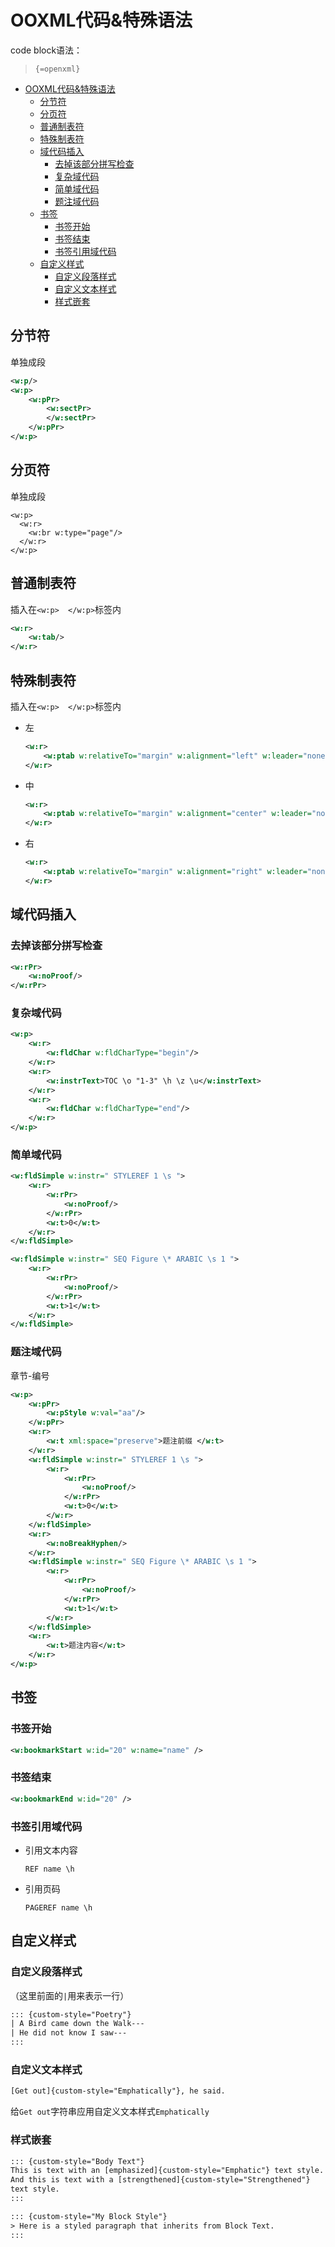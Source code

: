 # OOXML代码&特殊语法

code block语法：

> `{=openxml}`

- [OOXML代码&特殊语法](#ooxml代码特殊语法)
  - [分节符](#分节符)
  - [分页符](#分页符)
  - [普通制表符](#普通制表符)
  - [特殊制表符](#特殊制表符)
  - [域代码插入](#域代码插入)
    - [去掉该部分拼写检查](#去掉该部分拼写检查)
    - [复杂域代码](#复杂域代码)
    - [简单域代码](#简单域代码)
    - [题注域代码](#题注域代码)
  - [书签](#书签)
    - [书签开始](#书签开始)
    - [书签结束](#书签结束)
    - [书签引用域代码](#书签引用域代码)
  - [自定义样式](#自定义样式)
    - [自定义段落样式](#自定义段落样式)
    - [自定义文本样式](#自定义文本样式)
    - [样式嵌套](#样式嵌套)

## 分节符

单独成段

```xml
<w:p/>
<w:p>
    <w:pPr>
        <w:sectPr>
        </w:sectPr>
    </w:pPr>
</w:p>
```

## 分页符

单独成段

```{xml}
<w:p>
  <w:r>
    <w:br w:type="page"/>
  </w:r>
</w:p>
```

## 普通制表符

插入在`<w:p>  </w:p>`标签内

```xml
<w:r>
    <w:tab/>
</w:r>
```

## 特殊制表符

插入在`<w:p>  </w:p>`标签内

* 左

  ```xml
  <w:r>
      <w:ptab w:relativeTo="margin" w:alignment="left" w:leader="none"/>
  </w:r>
  ```

* 中

  ```xml
  <w:r>
      <w:ptab w:relativeTo="margin" w:alignment="center" w:leader="none"/>
  </w:r>
  ```

* 右

  ```xml
  <w:r>
      <w:ptab w:relativeTo="margin" w:alignment="right" w:leader="none"/>
  </w:r>
  ```

## 域代码插入

### 去掉该部分拼写检查

```xml
<w:rPr>
    <w:noProof/>
</w:rPr>
```

### 复杂域代码

```xml
<w:p>
    <w:r>
        <w:fldChar w:fldCharType="begin"/>
    </w:r>
    <w:r>
        <w:instrText>TOC \o "1-3" \h \z \u</w:instrText>
    </w:r>
    <w:r>
        <w:fldChar w:fldCharType="end"/>
    </w:r>
</w:p>
```

### 简单域代码

```xml
<w:fldSimple w:instr=" STYLEREF 1 \s ">
    <w:r>
        <w:rPr>
            <w:noProof/>
        </w:rPr>
        <w:t>0</w:t>
    </w:r>
</w:fldSimple>
```

```xml
<w:fldSimple w:instr=" SEQ Figure \* ARABIC \s 1 ">
    <w:r>
        <w:rPr>
            <w:noProof/>
        </w:rPr>
        <w:t>1</w:t>
    </w:r>
</w:fldSimple>
```

### 题注域代码

章节-编号

```xml
<w:p>
    <w:pPr>
        <w:pStyle w:val="aa"/>
    </w:pPr>
    <w:r>
        <w:t xml:space="preserve">题注前缀 </w:t>
    </w:r>
    <w:fldSimple w:instr=" STYLEREF 1 \s ">
        <w:r>
            <w:rPr>
                <w:noProof/>
            </w:rPr>
            <w:t>0</w:t>
        </w:r>
    </w:fldSimple>
    <w:r>
        <w:noBreakHyphen/>
    </w:r>
    <w:fldSimple w:instr=" SEQ Figure \* ARABIC \s 1 ">
        <w:r>
            <w:rPr>
                <w:noProof/>
            </w:rPr>
            <w:t>1</w:t>
        </w:r>
    </w:fldSimple>
    <w:r>
        <w:t>题注内容</w:t>
    </w:r>
</w:p>
```

## 书签

### 书签开始

```xml
<w:bookmarkStart w:id="20" w:name="name" />
```

### 书签结束

```xml
<w:bookmarkEnd w:id="20" />
```

### 书签引用域代码

* 引用文本内容

  ```code
  REF name \h 
  ```

* 引用页码

  ```code
  PAGEREF name \h
  ```

## 自定义样式

### 自定义段落样式

（这里前面的`|`用来表示一行）

```html
::: {custom-style="Poetry"}
| A Bird came down the Walk---
| He did not know I saw---
:::
```

### 自定义文本样式

```html
[Get out]{custom-style="Emphatically"}, he said.
```

给`Get out`字符串应用自定义文本样式`Emphatically`

### 样式嵌套

```html
::: {custom-style="Body Text"}
This is text with an [emphasized]{custom-style="Emphatic"} text style.
And this is text with a [strengthened]{custom-style="Strengthened"}
text style.
:::
```

```html
::: {custom-style="My Block Style"}
> Here is a styled paragraph that inherits from Block Text.
:::
```
